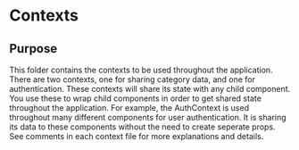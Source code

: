 # Contexts

## Purpose

This folder contains the contexts to be used throughout the application. There are two contexts, one for sharing category data, and one for authentication. These contexts will share its state with any child component. You use these to wrap child components in order to get shared state throughout the application. For example, the AuthContext is used throughout many different components for user authentication. It is sharing its data to these components without the need to create seperate props. See comments in each context file for more explanations and details. 